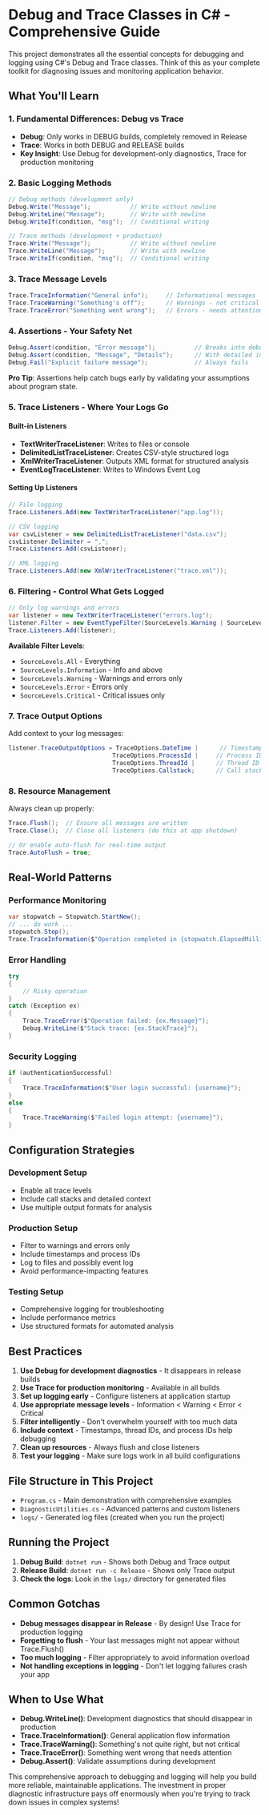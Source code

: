 # Debug and Trace Classes in C# - Comprehensive Guide

This project demonstrates all the essential concepts for debugging and logging using C#'s Debug and Trace classes. Think of this as your complete toolkit for diagnosing issues and monitoring application behavior.

## What You'll Learn

### 1. Fundamental Differences: Debug vs Trace
- **Debug**: Only works in DEBUG builds, completely removed in Release
- **Trace**: Works in both DEBUG and RELEASE builds
- **Key Insight**: Use Debug for development-only diagnostics, Trace for production monitoring

### 2. Basic Logging Methods
```csharp
// Debug methods (development only)
Debug.Write("Message");           // Write without newline
Debug.WriteLine("Message");       // Write with newline
Debug.WriteIf(condition, "msg");  // Conditional writing

// Trace methods (development + production)
Trace.Write("Message");           // Write without newline
Trace.WriteLine("Message");       // Write with newline
Trace.WriteIf(condition, "msg");  // Conditional writing
```

### 3. Trace Message Levels
```csharp
Trace.TraceInformation("General info");     // Informational messages
Trace.TraceWarning("Something's off");      // Warnings - not critical
Trace.TraceError("Something went wrong");   // Errors - needs attention
```

### 4. Assertions - Your Safety Net
```csharp
Debug.Assert(condition, "Error message");           // Breaks into debugger if false
Debug.Assert(condition, "Message", "Details");      // With detailed info
Debug.Fail("Explicit failure message");             // Always fails
```

**Pro Tip**: Assertions help catch bugs early by validating your assumptions about program state.

### 5. Trace Listeners - Where Your Logs Go

#### Built-in Listeners
- **TextWriterTraceListener**: Writes to files or console
- **DelimitedListTraceListener**: Creates CSV-style structured logs
- **XmlWriterTraceListener**: Outputs XML format for structured analysis
- **EventLogTraceListener**: Writes to Windows Event Log

#### Setting Up Listeners
```csharp
// File logging
Trace.Listeners.Add(new TextWriterTraceListener("app.log"));

// CSV logging
var csvListener = new DelimitedListTraceListener("data.csv");
csvListener.Delimiter = ",";
Trace.Listeners.Add(csvListener);

// XML logging
Trace.Listeners.Add(new XmlWriterTraceListener("trace.xml"));
```

### 6. Filtering - Control What Gets Logged
```csharp
// Only log warnings and errors
var listener = new TextWriterTraceListener("errors.log");
listener.Filter = new EventTypeFilter(SourceLevels.Warning | SourceLevels.Error);
Trace.Listeners.Add(listener);
```

**Available Filter Levels**:
- `SourceLevels.All` - Everything
- `SourceLevels.Information` - Info and above
- `SourceLevels.Warning` - Warnings and errors only
- `SourceLevels.Error` - Errors only
- `SourceLevels.Critical` - Critical issues only

### 7. Trace Output Options
Add context to your log messages:
```csharp
listener.TraceOutputOptions = TraceOptions.DateTime |      // Timestamp
                             TraceOptions.ProcessId |     // Process ID
                             TraceOptions.ThreadId |      // Thread ID
                             TraceOptions.Callstack;      // Call stack
```

### 8. Resource Management
Always clean up properly:
```csharp
Trace.Flush();  // Ensure all messages are written
Trace.Close();  // Close all listeners (do this at app shutdown)

// Or enable auto-flush for real-time output
Trace.AutoFlush = true;
```

## Real-World Patterns

### Performance Monitoring
```csharp
var stopwatch = Stopwatch.StartNew();
// ... do work ...
stopwatch.Stop();
Trace.TraceInformation($"Operation completed in {stopwatch.ElapsedMilliseconds}ms");
```

### Error Handling
```csharp
try
{
    // Risky operation
}
catch (Exception ex)
{
    Trace.TraceError($"Operation failed: {ex.Message}");
    Debug.WriteLine($"Stack trace: {ex.StackTrace}");
}
```

### Security Logging
```csharp
if (authenticationSuccessful)
{
    Trace.TraceInformation($"User login successful: {username}");
}
else
{
    Trace.TraceWarning($"Failed login attempt: {username}");
}
```

## Configuration Strategies

### Development Setup
- Enable all trace levels
- Include call stacks and detailed context
- Use multiple output formats for analysis

### Production Setup
- Filter to warnings and errors only
- Include timestamps and process IDs
- Log to files and possibly event log
- Avoid performance-impacting features

### Testing Setup
- Comprehensive logging for troubleshooting
- Include performance metrics
- Use structured formats for automated analysis

## Best Practices

1. **Use Debug for development diagnostics** - It disappears in release builds
2. **Use Trace for production monitoring** - Available in all builds
3. **Set up logging early** - Configure listeners at application startup
4. **Use appropriate message levels** - Information < Warning < Error < Critical
5. **Filter intelligently** - Don't overwhelm yourself with too much data
6. **Include context** - Timestamps, thread IDs, and process IDs help debugging
7. **Clean up resources** - Always flush and close listeners
8. **Test your logging** - Make sure logs work in all build configurations

## File Structure in This Project

- `Program.cs` - Main demonstration with comprehensive examples
- `DiagnosticUtilities.cs` - Advanced patterns and custom listeners
- `logs/` - Generated log files (created when you run the project)

## Running the Project

1. **Debug Build**: `dotnet run` - Shows both Debug and Trace output
2. **Release Build**: `dotnet run -c Release` - Shows only Trace output
3. **Check the logs**: Look in the `logs/` directory for generated files

## Common Gotchas

- **Debug messages disappear in Release** - By design! Use Trace for production logging
- **Forgetting to flush** - Your last messages might not appear without Trace.Flush()
- **Too much logging** - Filter appropriately to avoid information overload
- **Not handling exceptions in logging** - Don't let logging failures crash your app

## When to Use What

- **Debug.WriteLine()**: Development diagnostics that should disappear in production
- **Trace.TraceInformation()**: General application flow information
- **Trace.TraceWarning()**: Something's not quite right, but not critical
- **Trace.TraceError()**: Something went wrong that needs attention
- **Debug.Assert()**: Validate assumptions during development

This comprehensive approach to debugging and logging will help you build more reliable, maintainable applications. The investment in proper diagnostic infrastructure pays off enormously when you're trying to track down issues in complex systems!
